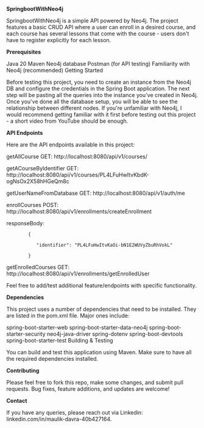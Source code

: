 **SpringbootWithNeo4j**

SpringbootWithNeo4j is a simple API powered by Neo4j. The project features a basic CRUD API where a user can enroll in a desired course, and each course has several lessons that come with the course - users don't have to register explicitly for each lesson.

**Prerequisites**

Java 20
Maven
Neo4j database
Postman (for API testing)
Familiarity with Neo4j (recommended)
Getting Started

Before testing this project, you need to create an instance from the Neo4j DB and configure the credentials in the Spring Boot application. The next step will be pasting all the queries into the instance you've created in Neo4j. Once you've done all the database setup, you will be able to see the relationship between different nodes. If you're unfamiliar with Neo4j, I would recommend getting familiar with it first before testing out this project - a short video from YouTube should be enough.

**API Endpoints**

Here are the API endpoints available in this project:

getAllCourse
GET: http://localhost:8080/api/v1/courses/

getACourseByIdentifier
GET: http://localhost:8080/api/v1/courses/PL4LFuHwItvKbdK-ogNsOx2X58hHGeQm8c

getUserNameFromDatabase
GET: http://localhost:8080/api/v1/auth/me

enrollCourses
POST: http://localhost:8080/api/v1/enrollments/createEnrollment

responseBody:

            {
            
               "identifier": "PL4LFuHwItvKaOi-bN1E2WUVyZbuRhVokL"
               
            }

getEnrolledCourses
GET: http://localhost:8080/api/v1/enrollments/getEnrolledUser

Feel free to add/test additional feature/endpoints with specific functionality.

**Dependencies**

This project uses a number of dependencies that need to be installed. They are listed in the pom.xml file. Major ones include:

spring-boot-starter-web
spring-boot-starter-data-neo4j
spring-boot-starter-security
neo4j-java-driver
spring-dotenv
spring-boot-devtools
spring-boot-starter-test
Building & Testing

You can build and test this application using Maven. Make sure to have all the required dependencies installed.

**Contributing**

Please feel free to fork this repo, make some changes, and submit pull requests. Bug fixes, feature additions, and updates are welcome!

**Contact**

If you have any queries, please reach out via Linkedin: linkedin.com/in/maulik-davra-40b427164.
